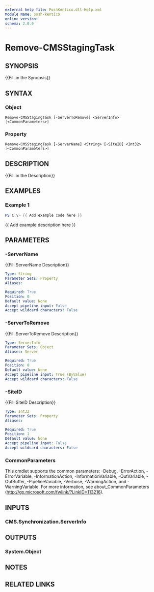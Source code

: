 ```yaml
---
external help file: PoshKentico.dll-Help.xml
Module Name: posh-kentico
online version:
schema: 2.0.0
---
```


# Remove-CMSStagingTask

## SYNOPSIS
{{Fill in the Synopsis}}

## SYNTAX

### Object
```
Remove-CMSStagingTask [-ServerToRemove] <ServerInfo> [<CommonParameters>]
```

### Property
```
Remove-CMSStagingTask [-ServerName] <String> [-SiteID] <Int32> [<CommonParameters>]
```

## DESCRIPTION
{{Fill in the Description}}

## EXAMPLES

### Example 1
```powershell
PS C:\> {{ Add example code here }}
```

{{ Add example description here }}

## PARAMETERS

### -ServerName
{{Fill ServerName Description}}

```yaml
Type: String
Parameter Sets: Property
Aliases:

Required: True
Position: 0
Default value: None
Accept pipeline input: False
Accept wildcard characters: False
```

### -ServerToRemove
{{Fill ServerToRemove Description}}

```yaml
Type: ServerInfo
Parameter Sets: Object
Aliases: Server

Required: True
Position: 0
Default value: None
Accept pipeline input: True (ByValue)
Accept wildcard characters: False
```

### -SiteID
{{Fill SiteID Description}}

```yaml
Type: Int32
Parameter Sets: Property
Aliases:

Required: True
Position: 1
Default value: None
Accept pipeline input: False
Accept wildcard characters: False
```

### CommonParameters
This cmdlet supports the common parameters: -Debug, -ErrorAction, -ErrorVariable, -InformationAction, -InformationVariable, -OutVariable, -OutBuffer, -PipelineVariable, -Verbose, -WarningAction, and -WarningVariable.
For more information, see about_CommonParameters (http://go.microsoft.com/fwlink/?LinkID=113216).

## INPUTS

### CMS.Synchronization.ServerInfo

## OUTPUTS

### System.Object
## NOTES

## RELATED LINKS
